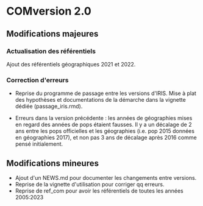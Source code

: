 # COMversion 2.0

## Modifications majeures
### Actualisation des référentiels
Ajout des référentiels géographiques 2021 et 2022.

### Correction d'erreurs
* Reprise du programme de passage entre les versions d'IRIS. Mise à
  plat des hypothèses et documentations de la démarche dans la
  vignette dédiée (passage_iris.rmd).

* Erreurs dans la version précédente : les années de géographies mises
en regard des années de pops étaient fausses. Il y a un décalage 
de 2 ans entre les pops officielles et les géographies (i.e. pop 2015
données en géographies 2017), et non pas 3 ans de décalage après 2016
comme pensé initialement.

## Modifications mineures
* Ajout d'un NEWS.md pour documenter les changements entre versions.
* Reprise de la vignette d'utilisation pour corriger qq erreurs.
* Reprise de ref_com pour avoir les référentiels de toutes les années 2005:2023




